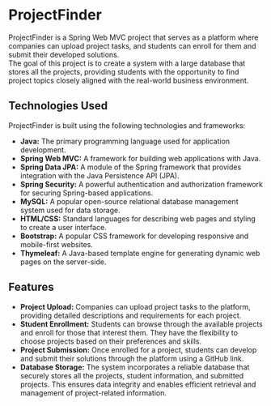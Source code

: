 # ProjectFinder

ProjectFinder is a Spring Web MVC project that serves as a platform where companies can upload project tasks, and students can enroll for them and submit their developed solutions.  
The goal of this project is to create a system with a large database that stores all the projects, providing students with the opportunity to find project topics closely aligned with the real-world business environment.

## Technologies Used
ProjectFinder is built using the following technologies and frameworks:
* **Java:** The primary programming language used for application development.
* **Spring Web MVC:** A framework for building web applications with Java.
* **Spring Data JPA:** A module of the Spring framework that provides integration with the Java Persistence API (JPA).
* **Spring Security:** A powerful authentication and authorization framework for securing Spring-based applications.
* **MySQL:** A popular open-source relational database management system used for data storage.
* **HTML/CSS:** Standard languages for describing web pages and styling to create a user interface.
* **Bootstrap:** A popular CSS framework for developing responsive and mobile-first websites.
* **Thymeleaf:** A Java-based template engine for generating dynamic web pages on the server-side.

## Features
* **Project Upload:** Companies can upload project tasks to the platform, providing detailed descriptions and requirements for each project.
* **Student Enrollment:** Students can browse through the available projects and enroll for those that interest them. They have the flexibility to choose projects based on their preferences and skills.
* **Project Submission:** Once enrolled for a project, students can develop and submit their solutions through the platform using a GitHub link.
* **Database Storage:** The system incorporates a reliable database that securely stores all the projects, student information, and submitted projects. This ensures data integrity and enables efficient retrieval and management of project-related information.


  
